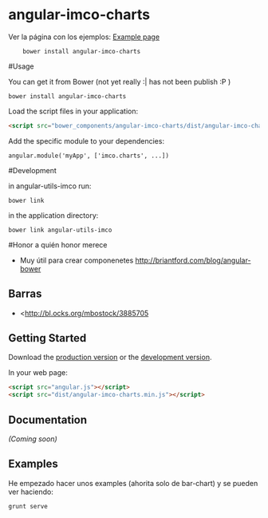 # angular-imco-charts

Ver la página con los ejemplos:
[Example page](http://hugomosh.github.io/angular-imco-charts/)

        bower install angular-imco-charts

#Usage 

You can get it from Bower (not yet really :| has not been publish :P )

    bower install angular-imco-charts

Load the script files in your application:

```html
<script src="bower_components/angular-imco-charts/dist/angular-imco-charts.js"></script>
```

Add the specific module to your dependencies:

    angular.module('myApp', ['imco.charts', ...])

#Development

in angular-utils-imco run:

    bower link

in the application directory: 

    bower link angular-utils-imco


#Honor a quién honor merece 
+ Muy útil para crear componenetes <http://briantford.com/blog/angular-bower>
## Barras
+ <http://bl.ocks.org/mbostock/3885705

## Getting Started

Download the [production version][min] or the [development version][max].

[min]: https://raw.github.com/hugomosh/jquery-angular-imco-charts/master/dist/angular-angular-imco-charts.min.js
[max]: https://raw.github.com/hugomosh/jquery-angular-imco-charts/master/dist/angular-angular-imco-charts.js

In your web page:

```html
<script src="angular.js"></script>
<script src="dist/angular-imco-charts.min.js"></script>
```

## Documentation
_(Coming soon)_

## Examples
He empezado hacer unos examples (ahorita solo de bar-chart) y se pueden ver haciendo:

    grunt serve

